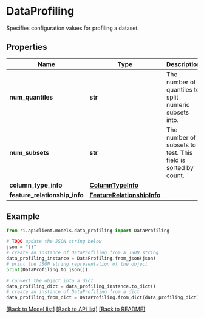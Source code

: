 # DataProfiling

Specifies configuration values for profiling a dataset.

## Properties

Name | Type | Description | Notes
------------ | ------------- | ------------- | -------------
**num_quantiles** | **str** | The number of quantiles to split numeric subsets into. | [optional] 
**num_subsets** | **str** | The number of subsets to test. This field is sorted by count. | [optional] 
**column_type_info** | [**ColumnTypeInfo**](ColumnTypeInfo.md) |  | [optional] 
**feature_relationship_info** | [**FeatureRelationshipInfo**](FeatureRelationshipInfo.md) |  | [optional] 

## Example

```python
from ri.apiclient.models.data_profiling import DataProfiling

# TODO update the JSON string below
json = "{}"
# create an instance of DataProfiling from a JSON string
data_profiling_instance = DataProfiling.from_json(json)
# print the JSON string representation of the object
print(DataProfiling.to_json())

# convert the object into a dict
data_profiling_dict = data_profiling_instance.to_dict()
# create an instance of DataProfiling from a dict
data_profiling_from_dict = DataProfiling.from_dict(data_profiling_dict)
```
[[Back to Model list]](../README.md#documentation-for-models) [[Back to API list]](../README.md#documentation-for-api-endpoints) [[Back to README]](../README.md)

